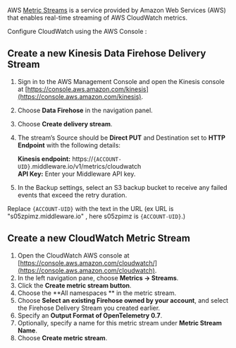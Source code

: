 
AWS [Metric Streams](https://docs.aws.amazon.com/AmazonCloudWatch/latest/monitoring/CloudWatch-Metric-Streams.html) is a service provided by Amazon Web Services (AWS) that enables real-time streaming of AWS CloudWatch metrics.

Configure CloudWatch using the AWS Console : 

## Create a new Kinesis Data Firehose Delivery Stream


1. Sign in to the AWS Management Console and open the Kinesis console at [https://console.aws.amazon.com/kinesis](https://console.aws.amazon.com/kinesis).

2. Choose **Data Firehose** in the navigation panel.

3. Choose **Create delivery stream**.

4. The stream’s Source should be **Direct PUT** and Destination set to **HTTP Endpoint** with the following details:

    **Kinesis endpoint:** https://`{ACCOUNT-UID}`.middleware.io/v1/metrics/cloudwatch<br/>
    **API Key:** Enter your Middleware API key.

5. In the Backup settings, select an S3 backup bucket to receive any failed events that exceed the retry duration.

<Info>Replace `{ACCOUNT-UID}` with the text in the URL (ex URL is "s05zpimz.middleware.io" , here s05zpimz is `{ACCOUNT-UID}`.)</Info>

## Create a new CloudWatch Metric Stream


1. Open the CloudWatch AWS console at [https://console.aws.amazon.com/cloudwatch/](https://console.aws.amazon.com/cloudwatch).
2. In the left navigation pane, choose **Metrics → Streams**.
3. Click the **Create metric stream button**.
4. Choose the **All namespaces ** in the metric stream.
5. Choose **Select an existing Firehose owned by your account**, and select the Firehose Delivery Stream you created earlier.
6. Specify an **Output Format of OpenTelemetry 0.7**.
7. Optionally, specify a name for this metric stream under **Metric Stream Name**.
8. Choose **Create metric stream**.
